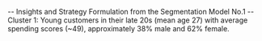 -- Insights and Strategy Formulation from the Segmentation Model No.1 -- 
Cluster 1: Young customers in their late 20s (mean age 27) with average spending scores (~49), approximately 38% male and 62% female.
